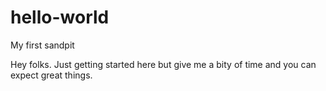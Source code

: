 # hello-world
My first sandpit

Hey folks.  Just getting started here but give me a bity of time and you can expect great things.
